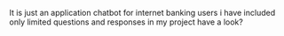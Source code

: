 It is just an application chatbot for internet banking users
i have included only limited questions and responses in my project 
have a look?
